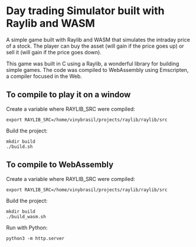 # Day trading Simulator built with Raylib and WASM

A simple game built with Raylib and WASM that simulates the intraday price of a stock. The player can buy the asset (will gain if the price goes up) or sell it (will gain if the price goes down).

This game was built in C using a Raylib, a wonderful library for building simple games. The code was compiled to
    WebAssembly using Emscripten,
    a compiler focused in the Web.

## To compile to play it on a window

Create a variable where RAYLIB_SRC were compiled:
```
export RAYLIB_SRC=/home/vinybrasil/projects/raylib/raylib/src
```
Build the project:
```
mkdir build
./build.sh
```

## To compile to WebAssembly

Create a variable where RAYLIB_SRC were compiled:
```
export RAYLIB_SRC=/home/vinybrasil/projects/raylib/raylib/src
```
Build the project:
```
mkdir build
./build_wasm.sh
```

Run with Python:
```
python3 -m http.server
```

